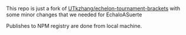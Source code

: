 This repo is just a fork of [UTkzhang/echelon-tournament-brackets](https://github.com/UTkzhang/echelon-tournament-brackets/blob/master/readme.md) with some minor changes that we needed for EchaloASuerte

Publishes to NPM registry are done from local machine.
